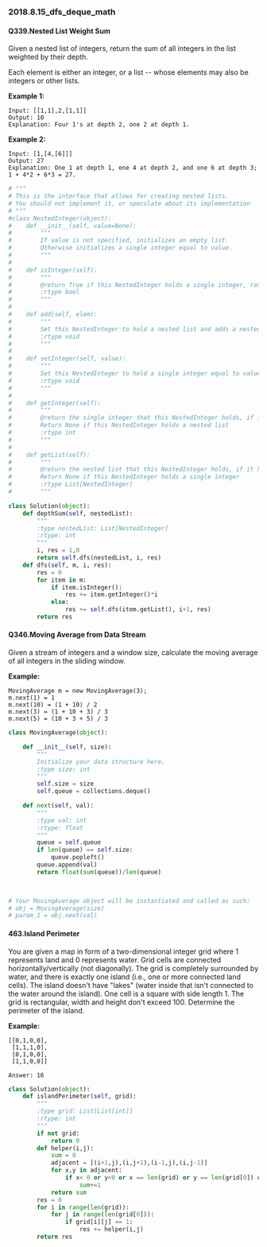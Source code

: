 ### 2018.8.15_dfs_deque_math

#### Q339.Nested List Weight Sum

Given a nested list of integers, return the sum of all integers in the list weighted by their depth.

Each element is either an integer, or a list -- whose elements may also be integers or other lists.

**Example 1:**

```
Input: [[1,1],2,[1,1]]
Output: 10 
Explanation: Four 1's at depth 2, one 2 at depth 1.
```

**Example 2:**

```
Input: [1,[4,[6]]]
Output: 27 
Explanation: One 1 at depth 1, one 4 at depth 2, and one 6 at depth 3; 1 + 4*2 + 6*3 = 27.
```

```python
# """
# This is the interface that allows for creating nested lists.
# You should not implement it, or speculate about its implementation
# """
#class NestedInteger(object):
#    def __init__(self, value=None):
#        """
#        If value is not specified, initializes an empty list.
#        Otherwise initializes a single integer equal to value.
#        """
#
#    def isInteger(self):
#        """
#        @return True if this NestedInteger holds a single integer, rather than a nested list.
#        :rtype bool
#        """
#
#    def add(self, elem):
#        """
#        Set this NestedInteger to hold a nested list and adds a nested integer elem to it.
#        :rtype void
#        """
#
#    def setInteger(self, value):
#        """
#        Set this NestedInteger to hold a single integer equal to value.
#        :rtype void
#        """
#
#    def getInteger(self):
#        """
#        @return the single integer that this NestedInteger holds, if it holds a single integer
#        Return None if this NestedInteger holds a nested list
#        :rtype int
#        """
#
#    def getList(self):
#        """
#        @return the nested list that this NestedInteger holds, if it holds a nested list
#        Return None if this NestedInteger holds a single integer
#        :rtype List[NestedInteger]
#        """

class Solution(object):
    def depthSum(self, nestedList):
        """
        :type nestedList: List[NestedInteger]
        :rtype: int
        """
        i, res = 1,0
        return self.dfs(nestedList, i, res)
    def dfs(self, m, i, res):
        res = 0
        for item in m:
            if item.isInteger():
                res += item.getInteger()*i
            else:
                res += self.dfs(item.getList(), i+1, res)
        return res
```

#### Q346.Moving Average from Data Stream

Given a stream of integers and a window size, calculate the moving average of all integers in the sliding window.

**Example:**

```
MovingAverage m = new MovingAverage(3);
m.next(1) = 1
m.next(10) = (1 + 10) / 2
m.next(3) = (1 + 10 + 3) / 3
m.next(5) = (10 + 3 + 5) / 3
```

```python
class MovingAverage(object):

    def __init__(self, size):
        """
        Initialize your data structure here.
        :type size: int
        """
        self.size = size
        self.queue = collections.deque()

    def next(self, val):
        """
        :type val: int
        :rtype: float
        """
        queue = self.queue
        if len(queue) == self.size:
            queue.popleft()
        queue.append(val)
        return float(sum(queue))/len(queue)
            


# Your MovingAverage object will be instantiated and called as such:
# obj = MovingAverage(size)
# param_1 = obj.next(val)
```

#### 463.Island Perimeter

You are given a map in form of a two-dimensional integer grid where 1 represents land and 0 represents water. Grid cells are connected horizontally/vertically (not diagonally). The grid is completely surrounded by water, and there is exactly one island (i.e., one or more connected land cells). The island doesn't have "lakes" (water inside that isn't connected to the water around the island). One cell is a square with side length 1. The grid is rectangular, width and height don't exceed 100. Determine the perimeter of the island.

**Example:**

```
[[0,1,0,0],
 [1,1,1,0],
 [0,1,0,0],
 [1,1,0,0]]

Answer: 16
```

```python
class Solution(object):
    def islandPerimeter(self, grid):
        """
        :type grid: List[List[int]]
        :rtype: int
        """
        if not grid:
            return 0
        def helper(i,j):
            sum = 0
            adjacent = [(i+1,j),(i,j+1),(i-1,j),(i,j-1)]
            for x,y in adjacent:
                if x< 0 or y<0 or x == len(grid) or y == len(grid[0]) or grid[x][y] == 0:
                    sum+=1
            return sum
        res = 0
        for i in range(len(grid)):
            for j in range(len(grid[0])):
                if grid[i][j] == 1:
                    res += helper(i,j)
        return res
```

